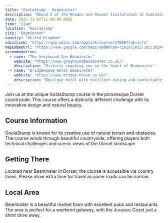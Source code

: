 ```yaml
---
title: "GoolaStump - Beaminster"
description: "Round 3 of the Rhodes and Rhodes Invitational at GoolaStump, Beaminster"
date: 2025-11-02T11:00:00.000Z
time: "11am"
location: "GoolaStump"
city: "Beaminster"
country: "United Kingdom"
udiscLink: "https://app.udisc.com/applink/course/24098?tab=info"
mapEmbedUrl: "https://www.google.com/maps/embed?pb=!1m18!1m12!1m3!1d2488.5678901234!2d-2.7345678!3d50.8123456!2m3!1f0!2f0!3f0!3m2!1i1024!2i768!4f13.1!3m3!1m2!1s0x0%3A0x0!2zNTHCsDI2JzQ0LjQiTiAywrAzNyc1NS42Ilc!5e0!3m2!1sen!2suk!4v1234567890123!5m2!1sen!2suk"
accommodation:
  - name: "The Greyhound Inn Beaminster"
    website: "https://www.greyhoundbeaminster.co.uk/"
    description: "Historic coaching inn in the heart of Beaminster"
  - name: "BridgeHouse Hotel Beaminster"
    website: "https://www.bridge-house.co.uk/"
    description: "Boutique hotel with excellent dining and comfortable rooms"
---
```


Join us at the unique GoolaStump course in the picturesque Dorset countryside. This course offers a distinctly different challenge with its innovative design and natural beauty.

## Course Information

GoolaStump is known for its creative use of natural terrain and obstacles. The course winds through beautiful countryside, offering players both technical challenges and scenic views of the Dorset landscape.

## Getting There

Located near Beaminster in Dorset, the course is accessible via country lanes. Please allow extra time for travel as some roads can be narrow.

## Local Area

Beaminster is a beautiful market town with excellent pubs and restaurants. The area is perfect for a weekend getaway, with the Jurassic Coast just a short drive away.
